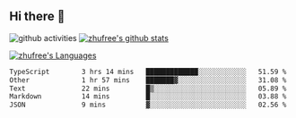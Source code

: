 ## Hi there 👋
![github activities](https://metrics.lecoq.io/zhufree?template=terminal)
[![zhufree's github stats](https://github-readme-stats.vercel.app/api?username=zhufree&show_icons=true&count_private=true)](https://github.com/anuraghazra/github-readme-stats)

[![zhufree's Languages](https://github-readme-stats.vercel.app/api/top-langs/?username=zhufree&layout=compact&langs_count=10)](https://github.com/anuraghazra/github-readme-stats)
<!--START_SECTION:waka-->

```txt
TypeScript        3 hrs 14 mins   █████████████░░░░░░░░░░░░   51.59 %
Other             1 hr 57 mins    ███████▓░░░░░░░░░░░░░░░░░   31.08 %
Text              22 mins         █▒░░░░░░░░░░░░░░░░░░░░░░░   05.89 %
Markdown          14 mins         █░░░░░░░░░░░░░░░░░░░░░░░░   03.88 %
JSON              9 mins          ▓░░░░░░░░░░░░░░░░░░░░░░░░   02.56 %
```

<!--END_SECTION:waka-->

<!--
**zhufree/zhufree** is a ✨ _special_ ✨ repository because its `README.md` (this file) appears on your GitHub profile.

Here are some ideas to get you started:

- 🔭 I’m currently working on ...
- 🌱 I’m currently learning ...
- 👯 I’m looking to collaborate on ...
- 🤔 I’m looking for help with ...
- 💬 Ask me about ...
- 📫 How to reach me: ...
- 😄 Pronouns: ...
- ⚡ Fun fact: ...
-->
